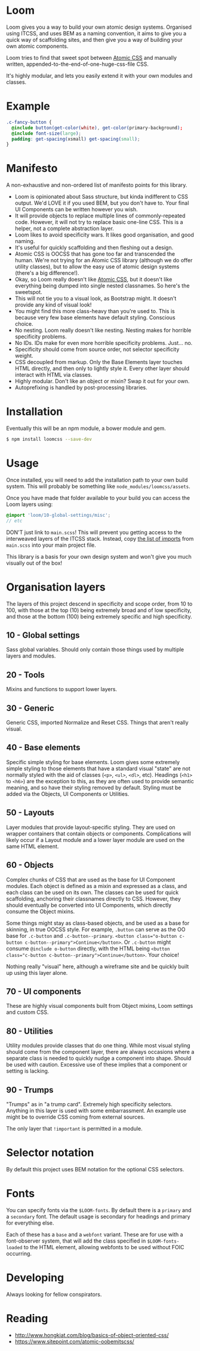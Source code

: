 # Loom

Loom gives you a way to build your own atomic design systems. Organised using ITCSS, and uses BEM as a naming convention, it aims to give you a quick way of scaffolding sites, and then give you a way of building your own atomic components.

Loom tries to find that sweet spot between [Atomic CSS](http://acss.io/) and manually written, appended-to-the-end-of-one-huge-css-file CSS.

It's highly modular, and lets you easily extend it with your own modules and classes.

# Example

```scss
.c-fancy-button {
  @include button(get-color(white), get-color(primary-background);
  @include font-size(large);
  padding: get-spacing(xsmall) get-spacing(small);
}
```

# Manifesto

A non-exhaustive and non-ordered list of manifesto points for this library.

- Loom is opinionated about Sass structure, but kinda indifferent to CSS output. We'd LOVE it if you used BEM, but you don't have to. Your final UI Components can be written however you wish.
- It will provide objects to replace multiple lines of commonly-repeated code. However, it will not try to replace basic one-line CSS. This is a helper, not a complete abstraction layer.
- Loom likes to avoid specificity wars. It likes good organisation, and good naming.
- It's useful for quickly scaffolding and then fleshing out a design.
- Atomic CSS is OOCSS that has gone too far and transcended the human. We're not trying for an Atomic CSS library (although we do offer utility classes), but to allow the easy use of atomic design systems (there's a big difference!).
- Okay, so Loom really doesn't like [Atomic CSS](http://acss.io/), but it doesn't like everything being dumped into single nested classnames. So here's the sweetspot.
- This will not tie you to a visual look, as Bootstrap might. It doesn't provide any kind of visual look!
- You might find this more class-heavy than you're used to. This is because very few base elements have default styling. Conscious choice.
- No nesting. Loom really doesn't like nesting. Nesting makes for horrible specificity problems.
- No IDs. IDs make for even more horrible specificity problems. Just... no.
- Specificity should come from source order, not selector specificity weight.
- CSS decoupled from markup. Only the Base Elements layer touches HTML directly, and then only to lightly style it. Every other layer should interact with HTML via classes.
- Highly modular. Don't like an object or mixin? Swap it out for your own.
- Autoprefixing is handled by post-processing libraries.

# Installation

Eventually this will be an npm module, a bower module and gem.

```bash
$ npm install loomcss --save-dev
```

# Usage

Once installed, you will need to add the installation path to your own build system. This will probably be something like `node_modules/loomcss/assets`.

Once you have made that folder available to your build you can access the Loom layers using:

```scss
@import 'loom/10-global-settings/misc';
// etc
```
DON'T just link to `main.scss`! This will prevent you getting access to the interweaved layers of the ITCSS stack. Instead, copy [the list of imports](https://github.com/sonniesedge/loom/blob/master/assets/main.scss) from `main.scss` into your main project file.

This library is a basis for your own design system and won't give you much visually out of the box! 

# Organisation layers

The layers of this project descend in specificity and scope order, from 10 to 100, with those at the top (10) being extremely broad and of low specificity, and those at the bottom (100) being extremely specific and high specificity.

## 10 - Global settings
Sass global variables. Should only contain those things used by multiple layers and modules.

## 20 - Tools
Mixins and functions to support lower layers.

## 30 - Generic
Generic CSS, imported Normalize and Reset CSS. Things that aren't really visual.

## 40 - Base elements
Specific simple styling for base elements. Loom gives some extremely simple styling to those elements that have a standard visual "state" are not normally styled with the aid of classes (`<p>`, `<ul>`, `<dl>`, etc). Headings (`<h1>` to `<h6>`) are the exception to this, as they are often used to provide semantic meaning, and so have their styling removed by default. Styling must be added via the Objects, UI Components or Utilities.

## 50 - Layouts
Layer modules that provide layout-specific styling. They are used on wrapper containers that contain objects or components. Complications will likely occur if a Layout module and a lower layer module are used on the same HTML element.

## 60 - Objects
Complex chunks of CSS that are used as the base for UI Component modules. Each object is defined as a mixin and expressed as a class, and each class can be used on its own. The classes can be used for quick scaffolding, anchoring their classnames directly to CSS. However, they should eventually be converted into UI Components, which directly consume the Object mixins.

Some things might stay as class-based objects, and be used as a base for skinning, in true OOCSS style. For example, `.button` can serve as the OO base for `.c-button` and `.c-button--primary`. `<button class="o-button c-button c-button--primary">Continue</button>`. Or `.c-button` might consume `@include o-button` directly, with the HTML being `<button class="c-button c-button--primary">Continue</button>`. Your choice!

Nothing really "visual" here, although a wireframe site and be quickly built up using this layer alone.

## 70 - UI components
These are highly visual components built from Object mixins, Loom settings and custom CSS.

## 80 - Utilities
Utility modules provide classes that do one thing. While most visual styling should come from the component layer, there are always occasions where a separate class is needed to quickly nudge a component into shape. Should be used with caution. Excessive use of these implies that a component or setting is lacking.

## 90 - Trumps
"Trumps" as in "a trump card". Extremely high specificity selectors. Anything in this layer is used with some embarrassment. An example use might be to override CSS coming from external sources.

The only layer that `!important` is permitted in a module.

# Selector notation
By default this project uses BEM notation for the optional CSS selectors.

# Fonts
You can specify fonts via the `$LOOM-fonts`. By default there is a `primary` and a `secondary` font. The default usage is secondary for headings and primary for everything else.

Each of these has a `base` and a `webfont` variant. These are for use with a font-observer system, that will add the class specified in `$LOOM-fonts-loaded` to the HTML element, allowing webfonts to be used without FOIC occurring.

# Developing
Always looking for fellow conspirators.

# Reading
- http://www.hongkiat.com/blog/basics-of-object-oriented-css/
- https://www.sitepoint.com/atomic-oobemitscss/
